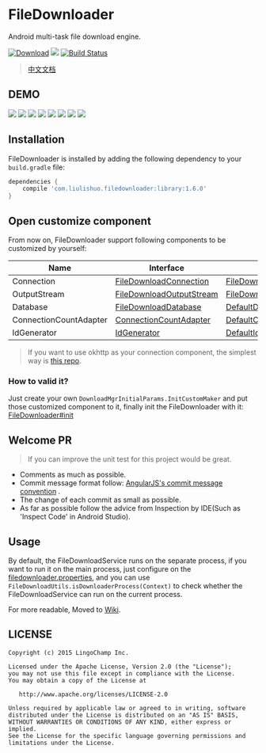 # FileDownloader
Android multi-task file download engine.


[![Download][bintray_svg]][bintray_url]
![][file_downloader_svg]
[![Build Status][build_status_svg]][build_status_link]

> [中文文档](https://github.com/lingochamp/FileDownloader/blob/master/README-zh.md)

## DEMO

![][single_demo_gif]
![][chunked_demo_gif]
![][serial_tasks_demo_gif]
![][parallel_tasks_demo_gif]
![][tasks_manager_demo_gif]
![][hybrid_test_demo_gif]
![][avoid_drop_frames_1_gif]
![][avoid_drop_frames_2_gif]


## Installation

FileDownloader is installed by adding the following dependency to your `build.gradle` file:

```groovy
dependencies {
    compile 'com.liulishuo.filedownloader:library:1.6.0'
}
```

## Open customize component

From now on, FileDownloader support following components to be customized by yourself:

| Name | Interface | Default Impl
| --- | --- | ---
| Connection | [FileDownloadConnection][FileDownloadConnection-java-link] | [FileDownloadUrlConnection][FileDownloadUrlConnection-java-link]
| OutputStream | [FileDownloadOutputStream][FileDownloadOutputStream-java-link] | [FileDownloadRandomAccessFile][FileDownloadRandomAccessFile-java-link]
| Database | [FileDownloadDatabase][FileDownloadDatabase-java-link] | [DefaultDatabaseImpl][DefaultDatabaseImpl-java-link]
| ConnectionCountAdapter | [ConnectionCountAdapter][ConnectionCountAdapter-java-link] | [DefaultConnectionCountAdapter][DefaultConnectionCountAdapter-java-link]
| IdGenerator | [IdGenerator][IdGenerator-java-link] | [DefaultIdGenerator][DefaultIdGenerator-java-link]

> If you want to use okhttp as your connection component, the simplest way is [this repo](https://github.com/Jacksgong/filedownloader-okhttp3-connection).

### How to valid it?

Just create your own `DownloadMgrInitialParams.InitCustomMaker` and put those customized component to it, finally init the FileDownloader with it: [FileDownloader#init](https://github.com/lingochamp/FileDownloader/blob/master/library/src/main/java/com/liulishuo/filedownloader/FileDownloader.java#L62)

## Welcome PR

> If you can improve the unit test for this project would be great.

- Comments as much as possible.
- Commit message format follow: [AngularJS's commit message convention](https://github.com/angular/angular.js/blob/master/CONTRIBUTING.md#-git-commit-guidelines) .
- The change of each commit as small as possible.
- As far as possible follow the advice from Inspection by IDE(Such as 'Inspect Code' in Android Studio).

## Usage

By default, the FileDownloadService runs on the separate process, if you want to run it on the main process, just configure on the [filedownloader.properties](https://github.com/lingochamp/FileDownloader/wiki/filedownloader.properties), and you can use `FileDownloadUtils.isDownloaderProcess(Context)` to check whether the FileDownloadService can run on the current process.

For more readable, Moved to [Wiki](https://github.com/lingochamp/FileDownloader/wiki).

## LICENSE

```
Copyright (c) 2015 LingoChamp Inc.

Licensed under the Apache License, Version 2.0 (the "License");
you may not use this file except in compliance with the License.
You may obtain a copy of the License at

   http://www.apache.org/licenses/LICENSE-2.0

Unless required by applicable law or agreed to in writing, software
distributed under the License is distributed on an "AS IS" BASIS,
WITHOUT WARRANTIES OR CONDITIONS OF ANY KIND, either express or implied.
See the License for the specific language governing permissions and
limitations under the License.
```

[license_2_svg]: https://img.shields.io/hexpm/l/plug.svg
[android_platform_svg]: https://img.shields.io/badge/Platform-Android-brightgreen.svg
[file_downloader_svg]: https://img.shields.io/badge/Android-FileDownloader-orange.svg
[hybrid_test_demo_gif]: https://github.com/lingochamp/FileDownloader/raw/master/art/hybrid_test_demo.gif
[parallel_tasks_demo_gif]: https://github.com/lingochamp/FileDownloader/raw/master/art/parallel_tasks_demo.gif
[serial_tasks_demo_gif]: https://github.com/lingochamp/FileDownloader/raw/master/art/serial_tasks_demo.gif
[tasks_manager_demo_gif]: https://github.com/lingochamp/FileDownloader/raw/master/art/tasks_manager_demo.gif
[avoid_drop_frames_1_gif]: https://github.com/lingochamp/FileDownloader/raw/master/art/avoid_drop_frames1.gif
[avoid_drop_frames_2_gif]: https://github.com/lingochamp/FileDownloader/raw/master/art/avoid_drop_frames2.gif
[single_demo_gif]: https://github.com/lingochamp/FileDownloader/raw/master/art/single_demo.gif
[chunked_demo_gif]: https://github.com/lingochamp/FileDownloader/raw/master/art/chunked_demo.gif
[bintray_svg]: https://api.bintray.com/packages/jacksgong/maven/FileDownloader/images/download.svg
[bintray_url]: https://bintray.com/jacksgong/maven/FileDownloader/_latestVersion
[file_download_listener_callback_flow_png]: https://github.com/lingochamp/FileDownloader/raw/master/art/filedownloadlistener_callback_flow.png
[build_status_svg]: https://travis-ci.org/lingochamp/FileDownloader.svg?branch=master
[build_status_link]: https://travis-ci.org/lingochamp/FileDownloader
[FileDownloadConnection-java-link]: https://github.com/lingochamp/FileDownloader/blob/master/library/src/main/java/com/liulishuo/filedownloader/connection/FileDownloadConnection.java
[FileDownloadUrlConnection-java-link]: https://github.com/lingochamp/FileDownloader/blob/master/library/src/main/java/com/liulishuo/filedownloader/connection/FileDownloadUrlConnection.java
[FileDownloadDatabase-java-link]: https://github.com/lingochamp/FileDownloader/blob/master/library/src/main/java/com/liulishuo/filedownloader/services/FileDownloadDatabase.java
[DefaultDatabaseImpl-java-link]: https://github.com/lingochamp/FileDownloader/blob/master/library/src/main/java/com/liulishuo/filedownloader/services/DefaultDatabaseImpl.java
[FileDownloadOutputStream-java-link]: https://github.com/lingochamp/FileDownloader/blob/master/library/src/main/java/com/liulishuo/filedownloader/stream/FileDownloadOutputStream.java
[FileDownloadRandomAccessFile-java-link]: https://github.com/lingochamp/FileDownloader/blob/master/library/src/main/java/com/liulishuo/filedownloader/stream/FileDownloadRandomAccessFile.java
[ConnectionCountAdapter-java-link]: https://github.com/lingochamp/FileDownloader/blob/master/library/src/main/java/com/liulishuo/filedownloader/util/FileDownloadHelper.java#L100
[DefaultConnectionCountAdapter-java-link]: https://github.com/lingochamp/FileDownloader/blob/master/library/src/main/java/com/liulishuo/filedownloader/connection/DefaultConnectionCountAdapter.java
[IdGenerator-java-link]: https://github.com/lingochamp/FileDownloader/blob/master/library/src/main/java/com/liulishuo/filedownloader/util/FileDownloadHelper.java#L55
[DefaultIdGenerator-java-link]: https://github.com/lingochamp/FileDownloader/blob/master/library/src/main/java/com/liulishuo/filedownloader/services/DefaultIdGenerator.java
